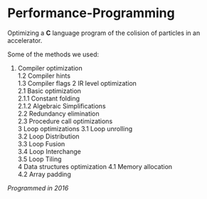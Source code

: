 # Performance-Programming

Optimizing a **C** language program of the colision of particles in an accelerator.

Some of the methods we used:  

1. Compiler optimization  
1.2 Compiler hints  
1.3 Compiler flags
2 IR level optimization  
2.1 Basic optimization  
2.1.1 Constant folding  
2.1.2 Algebraic Simplifications  
2.2 Redundancy elimination  
2.3 Procedure call optimizations  
3 Loop optimizations
3.1 Loop unrolling  
3.2 Loop Distribution   
3.3 Loop Fusion   
3.4 Loop Interchange  
3.5 Loop Tiling  
4 Data structures optimization
4.1 Memory allocation  
4.2 Array padding  


*Programmed in 2016*
